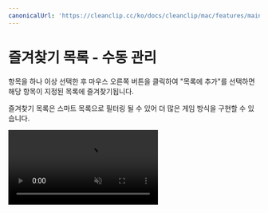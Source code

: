 ```yaml
---
canonicalUrl: 'https://cleanclip.cc/ko/docs/cleanclip/mac/features/main-window-collection-lists'
---
```


# 즐겨찾기 목록 - 수동 관리

항목을 하나 이상 선택한 후 마우스 오른쪽 버튼을 클릭하여 "목록에 추가"를 선택하면 해당 항목이 지정된 목록에 즐겨찾기됩니다.

즐겨찾기 목록은 스마트 목록으로 필터링 될 수 있어 더 많은 게임 방식을 구현할 수 있습니다.

<video autoplay muted loop>
    <source src="/videos/collection-lists.mp4" type="video/mp4">
    <iframe src="/videos/collection-lists.mp4" scrolling="no" border="0" frameborder="0" allow="autoplay; encrypted-media" allowfullscreen></iframe>
</video>